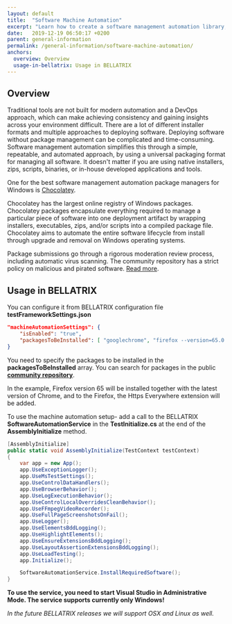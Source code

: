 ```yaml
---
layout: default
title:  "Software Machine Automation"
excerpt: "Learn how to create a software management automation library, allowing you to install/upgrade desired software such as browsers, extensions through code."
date:   2019-12-19 06:50:17 +0200
parent: general-information
permalink: /general-information/software-machine-automation/
anchors:
  overview: Overview
  usage-in-bellatrix: Usage in BELLATRIX
---
```

Overview
--------
Traditional tools are not built for modern automation and a DevOps approach, which can make achieving consistency and gaining insights across your environment difficult. There are a lot of different installer formats and multiple approaches to deploying software. Deploying software without package management can be complicated and time-consuming. Software management automation simplifies this through a simple, repeatable, and automated approach, by using a universal packaging format for managing all software. It doesn't matter if you are using native installers, zips, scripts, binaries, or in-house developed applications and tools.

One for the best software management automation package managers for Windows is [Chocolatey](https://chocolatey.org/). 

Chocolatey has the largest online registry of Windows packages. Chocolatey packages encapsulate everything required to manage a particular piece of software into one deployment artifact by wrapping installers, executables, zips, and/or scripts into a compiled package file. Chocolatey aims to automate the entire software lifecycle from install through upgrade and removal on Windows operating systems. 

Package submissions go through a rigorous moderation review process, including automatic virus scanning. The community repository has a strict policy on malicious and pirated software. [Read more](https://chocolatey.org/docs/moderation).

Usage in BELLATRIX
----------------------
You can configure it from BELLATRIX configuration file **testFrameworkSettings.json**
```json
"machineAutomationSettings": {
	"isEnabled": "true",
	"packagesToBeInstalled": [ "googlechrome", "firefox --version=65.0.2", "https-everywhere-firefox" ]
}
```
You need to specify the packages to be installed in the **packagesToBeInstalled** array. You can search for packages in the public **[community repository](https://chocolatey.org/)**.

In the example, Firefox version 65 will be installed together with the latest version of Chrome, and to the Firefox, the Https Everywhere extension will be added.

To use the machine automation setup- add a call to the BELLATRIX **SoftwareAutomationService** in the **TestInitialize.cs** at the end of the **AssemblyInitialize** method.

```csharp
[AssemblyInitialize]
public static void AssemblyInitialize(TestContext testContext)
{
    var app = new App();
    app.UseExceptionLogger();
    app.UseMsTestSettings();
    app.UseControlDataHandlers();
    app.UseBrowserBehavior();
    app.UseLogExecutionBehavior();
    app.UseControlLocalOverridesCleanBehavior();
    app.UseFFmpegVideoRecorder();
    app.UseFullPageScreenshotsOnFail();
    app.UseLogger();
    app.UseElementsBddLogging();
    app.UseHighlightElements();
    app.UseEnsureExtensionsBddLogging();
    app.UseLayoutAssertionExtensionsBddLogging();
    app.UseLoadTesting();
    app.Initialize();

    SoftwareAutomationService.InstallRequiredSoftware();
}
```

**To use the service, you need to start Visual Studio in Administrative Mode. The service supports currently only Windows!**

*In the future BELLATRIX releases we will support OSX and Linux as well.*